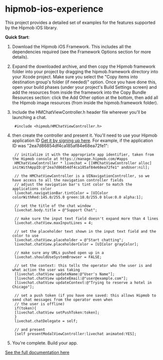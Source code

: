 hipmob-ios-experience
=====================

This project provides a detailed set of examples for the features supported by the Hipmob iOS library.

**Quick Start**:

1. Download the Hipmob iOS Framework. This includes all the dependencies required (see the Framework Options section for more details).
2. Expand the downloaded archive, and then copy the Hipmob framework folder into your project by dragging the hipmob.framework directory into your Xcode project. Make sure you select the "Copy items into destination group's folder (if needed)" option. Once you have done this, open your build phases (under your project's Build Settings screen) and add the resources from inside the framework into the Copy Bundle Resources section: click the Add Other option at the bottom, then add all the Hipmob image resources (from inside the hipmob.framework folder).
3. Include the HMChatViewController.h header file wherever you'll be launching a chat.

        #include <hipmob/HMChatViewController.h>

4. then create the controller and present it. You'll need to use your Hipmob application ID [Get it by signing up here](https://manage.hipmob.com/register). For example, if the application ID was "2ea7d86854df4ca185af84e68ea72fe1":

        // initialize it with the appropriate app identifier, taken from the Hipmob console at https://manage.hipmob.com/#apps  
        HMChatViewController * livechat = [[HMChatViewController alloc] initWithAppID:@"2ea7d86854df4ca185af84e68ea72fe1" andUser:nil];  
 
        // the HMChatViewController is a UINavigationController, so we have access to all the navigation controller fields  
        // adjust the navigation bar's tint color to match the applications color  
        livechat.navigationBar.tintColor = [UIColor colorWithRed:145.0/255.0 green:18.0/255.0 blue:0.0 alpha:1];  
 
        // set the title of the chat window  
        livechat.body.title = @"Support Chat";  
 
        // make sure the input text field doesn't expand more than 4 lines  
        livechat.chatView.maxInputLines = 4;  
 
        // set the placeholder text shown in the input text field and the color to use  
        livechat.chatView.placeholder = @"Start chatting";  
        livechat.chatView.placeholderColor = [UIColor grayColor];  
 
        // make sure any URLs pushed open up in a   
        livechat.shouldUseSystemBrowser = FALSE;  
 
        // set the context: this tells the operator who the user is and what action the user was taking  
        [livechat.chatView updateName:@"User's Name"];  
        [livechat.chatView updateEmail:@"user@example.com"];  
        [livechat.chatView updateContext:@"Trying to reserve a hotel in Chicago"];  
 
        // set a push token (if you have one saved: this allows Hipmob to send chat messages from the operator even when   
        // the user is offline)  
        if(token){  
        [livechat.chatView setPushToken:token];  
        }  
        livechat.chatDelegate = self;  
 
        // and present  
        [self presentModalViewController:livechat animated:YES];


7. You're complete. Build your app.

[See the full documentation here](http://hipmob.com/documentation/ios.html)
